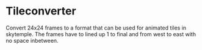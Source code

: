 # Tileconverter
Convert 24x24 frames to a format that can be used for animated tiles in skytemple.
The frames have to lined up 1 to final and from west to east with no space inbetween.
